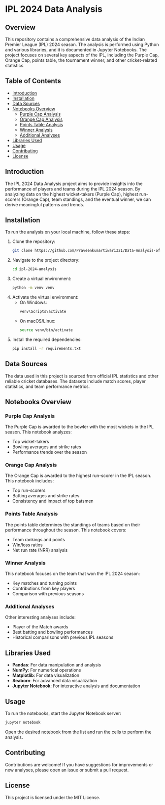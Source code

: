 # IPL 2024 Data Analysis

## Overview

This repository contains a comprehensive data analysis of the Indian Premier League (IPL) 2024 season. The analysis is performed using Python and various libraries, and it is documented in Jupyter Notebooks. The project focuses on several key aspects of the IPL, including the Purple Cap, Orange Cap, points table, the tournament winner, and other cricket-related statistics.

## Table of Contents

- [Introduction](#introduction)
- [Installation](#installation)
- [Data Sources](#data-sources)
- [Notebooks Overview](#notebooks-overview)
  - [Purple Cap Analysis](#purple-cap-analysis)
  - [Orange Cap Analysis](#orange-cap-analysis)
  - [Points Table Analysis](#points-table-analysis)
  - [Winner Analysis](#winner-analysis)
  - [Additional Analyses](#additional-analyses)
- [Libraries Used](#libraries-used)
- [Usage](#usage)
- [Contributing](#contributing)
- [License](#license)

## Introduction

The IPL 2024 Data Analysis project aims to provide insights into the performance of players and teams during the IPL 2024 season. By analyzing data on the highest wicket-takers (Purple Cap), highest run-scorers (Orange Cap), team standings, and the eventual winner, we can derive meaningful patterns and trends.

## Installation

To run the analysis on your local machine, follow these steps:

1. Clone the repository:
   ```bash
   git clone https://github.com/Praveenkumartiwari321/Data-Analysis-of-IPL-2024.git
   ```
2. Navigate to the project directory:
   ```bash
   cd ipl-2024-analysis
   ```
3. Create a virtual environment:
   ```bash
   python -m venv venv
   ```
4. Activate the virtual environment:
   - On Windows:
     ```bash
     venv\Scripts\activate
     ```
   - On macOS/Linux:
     ```bash
     source venv/bin/activate
     ```
5. Install the required dependencies:
   ```bash
   pip install -r requirements.txt
   ```

## Data Sources

The data used in this project is sourced from official IPL statistics and other reliable cricket databases. The datasets include match scores, player statistics, and team performance metrics.

## Notebooks Overview

### Purple Cap Analysis

The Purple Cap is awarded to the bowler with the most wickets in the IPL season. This notebook analyzes:
- Top wicket-takers
- Bowling averages and strike rates
- Performance trends over the season

### Orange Cap Analysis

The Orange Cap is awarded to the highest run-scorer in the IPL season. This notebook includes:
- Top run-scorers
- Batting averages and strike rates
- Consistency and impact of top batsmen

### Points Table Analysis

The points table determines the standings of teams based on their performance throughout the season. This notebook covers:
- Team rankings and points
- Win/loss ratios
- Net run rate (NRR) analysis

### Winner Analysis

This notebook focuses on the team that won the IPL 2024 season:
- Key matches and turning points
- Contributions from key players
- Comparison with previous seasons

### Additional Analyses

Other interesting analyses include:
- Player of the Match awards
- Best batting and bowling performances
- Historical comparisons with previous IPL seasons

## Libraries Used

- **Pandas**: For data manipulation and analysis
- **NumPy**: For numerical operations
- **Matplotlib**: For data visualization
- **Seaborn**: For advanced data visualization
- **Jupyter Notebook**: For interactive analysis and documentation

## Usage

To run the notebooks, start the Jupyter Notebook server:
```bash
jupyter notebook
```
Open the desired notebook from the list and run the cells to perform the analysis.

## Contributing

Contributions are welcome! If you have suggestions for improvements or new analyses, please open an issue or submit a pull request.

## License

This project is licensed under the MIT License.
